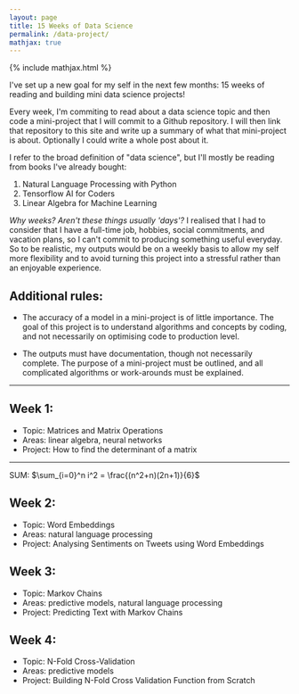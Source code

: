 ```yaml
---
layout: page
title: 15 Weeks of Data Science
permalink: /data-project/
mathjax: true
---
```

{% include mathjax.html %}

I've set up a new goal for my self in the next few months: 15 weeks of reading and building mini data science projects!

Every week, I'm commiting to read about a data science topic and then code a mini-project that I will commit to a Github repository. I will then link that repository to this site and write up a summary of what that mini-project is about. Optionally I could write a whole post about it.

I refer to the broad definition of "data science", but I'll mostly be reading from books I've already bought:

1. Natural Language Processing with Python
2. Tensorflow AI for Coders
3. Linear Algebra for Machine Learning


_Why weeks? Aren't these things usually 'days'?_ I realised that I had to consider that I have a full-time job, hobbies, social commitments, and vacation plans, so I can't commit to producing something useful everyday. So to be realistic, my outputs would be on a weekly basis to allow my self more flexibility and to avoid turning this project into a stressful rather than an enjoyable experience.

## Additional rules:
- The accuracy of a model in a mini-project is of little importance. The goal of this project is to understand algorithms and concepts by coding, and not necessarily on optimising code to production level.

- The outputs must have documentation, though not necessarily complete. The purpose of a mini-project must be outlined, and all complicated algorithms or work-arounds must be explained.

---

## **Week 1**:
- Topic: Matrices and Matrix Operations
- Areas: linear algebra, neural networks
- Project: How to find the determinant of a matrix

---

SUM:
$\sum_{i=0}^n i^2 = \frac{(n^2+n)(2n+1)}{6}$

## **Week 2**:
- Topic: Word Embeddings
- Areas: natural language processing
- Project: Analysing Sentiments on Tweets using Word Embeddings

## **Week 3**:
- Topic: Markov Chains
- Areas: predictive models, natural language processing
- Project: Predicting Text with Markov Chains

## **Week 4**:
- Topic: N-Fold Cross-Validation
- Areas: predictive models
- Project: Building N-Fold Cross Validation Function from Scratch
